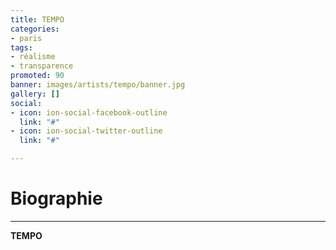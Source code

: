 ```yaml
---
title: TEMPO
categories:
- paris
tags:
- réalisme
- transparence
promoted: 90
banner: images/artists/tempo/banner.jpg
gallery: []
social:
- icon: ion-social-facebook-outline
  link: "#"
- icon: ion-social-twitter-outline
  link: "#"

---
```

# Biographie
---

**TEMPO**
